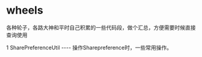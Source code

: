 # wheels
各种轮子，各路大神和平时自己积累的一些代码段，做个汇总，方便需要时候直接查询使用

   1 SharePreferenceUtil  ----  操作Sharepreference时，一些常用操作。
